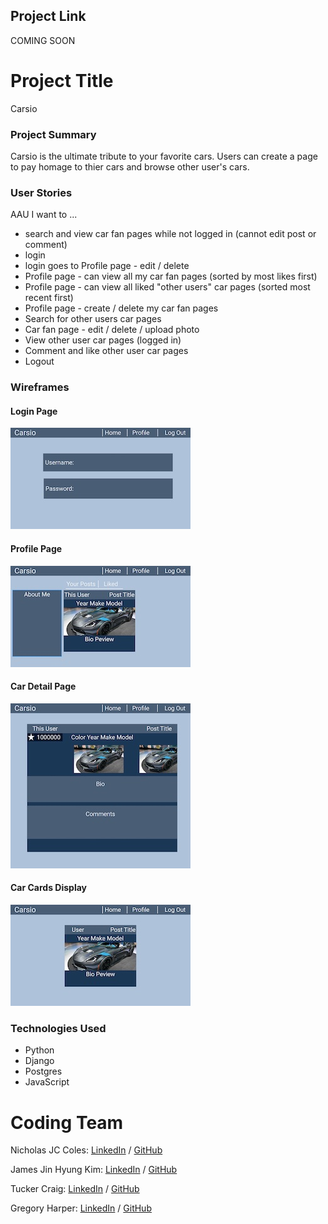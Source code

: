 ## Project Link

COMING SOON

# Project Title

Carsio

### Project Summary

Carsio is the ultimate tribute to your favorite cars. Users can create a page to pay homage to thier cars and browse other user's cars.

### User Stories

AAU I want to ...

- search and view car fan pages while not logged in (cannot edit post or comment)
- login
- login goes to Profile page - edit / delete
- Profile page - can view all my car fan pages (sorted by most likes first)
- Profile page - can view all liked "other users" car pages (sorted most recent first)
- Profile page - create / delete my car fan pages
- Search for other users car pages
- Car fan page - edit / delete / upload photo
- View other user car pages (logged in)
- Comment and like other user car pages
- Logout

### Wireframes

#### Login Page

![Image of login page wireframe](main_app/static/images/login.jpeg)

#### Profile Page

![Image of profile page wireframe](main_app/static/images/profile.jpeg)

#### Car Detail Page

![Image of car detail page wireframe](main_app/static/images/car_page.jpeg)

#### Car Cards Display

![Image of car card display wireframe](main_app/static/images/car_card.jpeg)

### Technologies Used

- Python
- Django
- Postgres
- JavaScript

# Coding Team

Nicholas JC Coles: <a href="https://www.linkedin.com/in/nicholas-jc-coles-314495a6/" target="_blank">LinkedIn</a> / <a href="https://github.com/jcoles1155" target="_blank">GitHub</a>

James Jin Hyung Kim: <a href="https://www.linkedin.com/in/jinhkim87/" target="_blank">LinkedIn</a> / <a href="https://github.com/jinhkim87" target="_blank">GitHub</a>

Tucker Craig: <a href="https://www.linkedin.com/in/tucker-m-craig/" target="_blank">LinkedIn</a> / <a href="https://github.com/TuckTuckC" target="_blank">GitHub</a>

Gregory Harper: <a href="https://www.linkedin.com/in/gregory-harper-71592067/" target="_blank">LinkedIn</a> / <a href="https://github.com/gharper235" target="_blank">GitHub</a>
